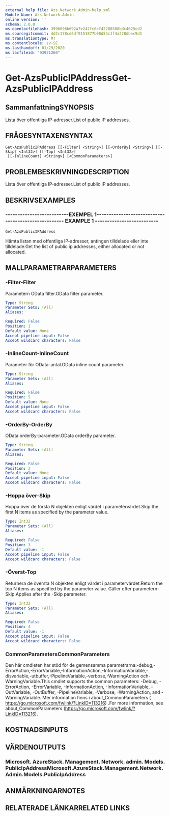```yaml
---
external help file: Azs.Network.Admin-help.xml
Module Name: Azs.Network.Admin
online version: ''
schema: 2.0.0
ms.openlocfilehash: 3996096b692a7e242fc6cf42288508bdc4625cd2
ms.sourcegitcommit: 4d2c178cd6df9151877b08d54c1f4a228dbec9d1
ms.translationtype: MT
ms.contentlocale: sv-SE
ms.lasthandoff: 01/29/2020
ms.locfileid: "93921260"
---
```

# <span data-ttu-id="bc5dc-101">Get-AzsPublicIPAddress</span><span class="sxs-lookup"><span data-stu-id="bc5dc-101">Get-AzsPublicIPAddress</span></span>

## <span data-ttu-id="bc5dc-102">Sammanfattning</span><span class="sxs-lookup"><span data-stu-id="bc5dc-102">SYNOPSIS</span></span>
<span data-ttu-id="bc5dc-103">Lista över offentliga IP-adresser.</span><span class="sxs-lookup"><span data-stu-id="bc5dc-103">List of public IP addresses.</span></span>

## <span data-ttu-id="bc5dc-104">FRÅGESYNTAXEN</span><span class="sxs-lookup"><span data-stu-id="bc5dc-104">SYNTAX</span></span>

```
Get-AzsPublicIPAddress [[-Filter] <String>] [[-OrderBy] <String>] [[-Skip] <Int32>] [[-Top] <Int32>]
 [[-InlineCount] <String>] [<CommonParameters>]
```

## <span data-ttu-id="bc5dc-105">PROBLEMBESKRIVNING</span><span class="sxs-lookup"><span data-stu-id="bc5dc-105">DESCRIPTION</span></span>
<span data-ttu-id="bc5dc-106">Lista över offentliga IP-adresser.</span><span class="sxs-lookup"><span data-stu-id="bc5dc-106">List of public IP addresses.</span></span>

## <span data-ttu-id="bc5dc-107">BESKRIVS</span><span class="sxs-lookup"><span data-stu-id="bc5dc-107">EXAMPLES</span></span>

### <span data-ttu-id="bc5dc-108">--------------------------EXEMPEL 1--------------------------</span><span class="sxs-lookup"><span data-stu-id="bc5dc-108">-------------------------- EXAMPLE 1 --------------------------</span></span>
```
Get-AzsPublicIPAddress
```

<span data-ttu-id="bc5dc-109">Hämta listan med offentliga IP-adresser, antingen tilldelade eller inte tilldelade.</span><span class="sxs-lookup"><span data-stu-id="bc5dc-109">Get the list of public ip addresses, either allocated or not allocated.</span></span>

## <span data-ttu-id="bc5dc-110">MALLPARAMETRAR</span><span class="sxs-lookup"><span data-stu-id="bc5dc-110">PARAMETERS</span></span>

### <span data-ttu-id="bc5dc-111">-Filter</span><span class="sxs-lookup"><span data-stu-id="bc5dc-111">-Filter</span></span>
<span data-ttu-id="bc5dc-112">Parametern OData filter.</span><span class="sxs-lookup"><span data-stu-id="bc5dc-112">OData filter parameter.</span></span>

```yaml
Type: String
Parameter Sets: (All)
Aliases: 

Required: False
Position: 1
Default value: None
Accept pipeline input: False
Accept wildcard characters: False
```

### <span data-ttu-id="bc5dc-113">-InlineCount</span><span class="sxs-lookup"><span data-stu-id="bc5dc-113">-InlineCount</span></span>
<span data-ttu-id="bc5dc-114">Parameter för OData-antal.</span><span class="sxs-lookup"><span data-stu-id="bc5dc-114">OData inline count parameter.</span></span>

```yaml
Type: String
Parameter Sets: (All)
Aliases: 

Required: False
Position: 5
Default value: None
Accept pipeline input: False
Accept wildcard characters: False
```

### <span data-ttu-id="bc5dc-115">-OrderBy</span><span class="sxs-lookup"><span data-stu-id="bc5dc-115">-OrderBy</span></span>
<span data-ttu-id="bc5dc-116">OData orderBy-parameter.</span><span class="sxs-lookup"><span data-stu-id="bc5dc-116">OData orderBy parameter.</span></span>

```yaml
Type: String
Parameter Sets: (All)
Aliases: 

Required: False
Position: 2
Default value: None
Accept pipeline input: False
Accept wildcard characters: False
```

### <span data-ttu-id="bc5dc-117">-Hoppa över</span><span class="sxs-lookup"><span data-stu-id="bc5dc-117">-Skip</span></span>
<span data-ttu-id="bc5dc-118">Hoppa över de första N objekten enligt värdet i parametervärdet.</span><span class="sxs-lookup"><span data-stu-id="bc5dc-118">Skip the first N items as specified by the parameter value.</span></span>

```yaml
Type: Int32
Parameter Sets: (All)
Aliases: 

Required: False
Position: 3
Default value: -1
Accept pipeline input: False
Accept wildcard characters: False
```

### <span data-ttu-id="bc5dc-119">-Överst</span><span class="sxs-lookup"><span data-stu-id="bc5dc-119">-Top</span></span>
<span data-ttu-id="bc5dc-120">Returnera de översta N objekten enligt värdet i parametervärdet.</span><span class="sxs-lookup"><span data-stu-id="bc5dc-120">Return the top N items as specified by the parameter value.</span></span>
<span data-ttu-id="bc5dc-121">Gäller efter parametern-Skip.</span><span class="sxs-lookup"><span data-stu-id="bc5dc-121">Applies after the -Skip parameter.</span></span>

```yaml
Type: Int32
Parameter Sets: (All)
Aliases: 

Required: False
Position: 4
Default value: -1
Accept pipeline input: False
Accept wildcard characters: False
```

### <span data-ttu-id="bc5dc-122">CommonParameters</span><span class="sxs-lookup"><span data-stu-id="bc5dc-122">CommonParameters</span></span>
<span data-ttu-id="bc5dc-123">Den här cmdleten har stöd för de gemensamma parametrarna:-debug,-ErrorAction,-ErrorVariable,-InformationAction,-InformationVariable,-disvariable,-utbuffer,-PipelineVariable,-verbose,-WarningAction och-WarningVariable.</span><span class="sxs-lookup"><span data-stu-id="bc5dc-123">This cmdlet supports the common parameters: -Debug, -ErrorAction, -ErrorVariable, -InformationAction, -InformationVariable, -OutVariable, -OutBuffer, -PipelineVariable, -Verbose, -WarningAction, and -WarningVariable.</span></span> <span data-ttu-id="bc5dc-124">Mer information finns i about_CommonParameters ( https://go.microsoft.com/fwlink/?LinkID=113216) .</span><span class="sxs-lookup"><span data-stu-id="bc5dc-124">For more information, see about_CommonParameters (https://go.microsoft.com/fwlink/?LinkID=113216).</span></span>

## <span data-ttu-id="bc5dc-125">KOSTNADS</span><span class="sxs-lookup"><span data-stu-id="bc5dc-125">INPUTS</span></span>

## <span data-ttu-id="bc5dc-126">VÄRDEN</span><span class="sxs-lookup"><span data-stu-id="bc5dc-126">OUTPUTS</span></span>

### <span data-ttu-id="bc5dc-127">Microsoft. AzureStack. Management. Network. admin. Models. PublicIpAddress</span><span class="sxs-lookup"><span data-stu-id="bc5dc-127">Microsoft.AzureStack.Management.Network.Admin.Models.PublicIpAddress</span></span>

## <span data-ttu-id="bc5dc-128">ANMÄRKNINGAR</span><span class="sxs-lookup"><span data-stu-id="bc5dc-128">NOTES</span></span>

## <span data-ttu-id="bc5dc-129">RELATERADE LÄNKAR</span><span class="sxs-lookup"><span data-stu-id="bc5dc-129">RELATED LINKS</span></span>

